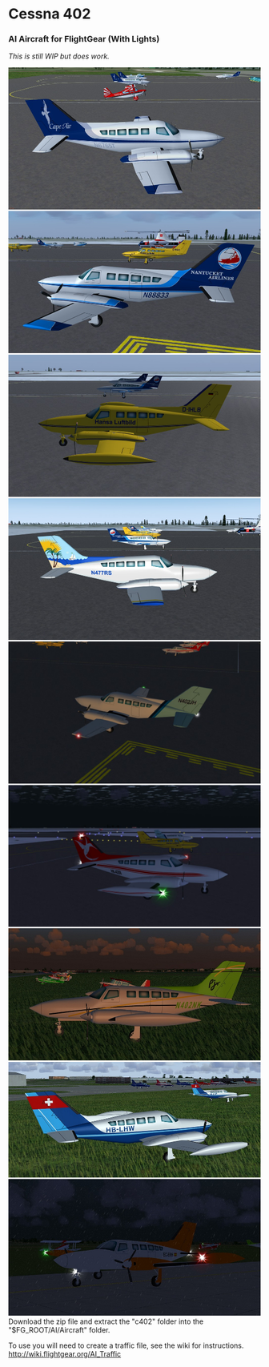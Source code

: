 # Cessna 402
### AI Aircraft for FlightGear (With Lights)

*This is still WIP but does work.*

![C402](screenshots/402-1.jpg)
![C402](screenshots/402-2.jpg)
![C402](screenshots/402-3.jpg)
![C402](screenshots/402-4.jpg)
![C402](screenshots/402_lights_2.jpg)
![C402](screenshots/402_lights_1.jpg)
![C402](screenshots/402-7.jpg)
![C402](screenshots/402-8.jpg)
![C402](screenshots/402-9.jpg)
Download the zip file and extract the "c402" folder into the "$FG_ROOT/AI/Aircraft" folder.

To use you will need to create a traffic file, see the wiki for instructions.
 http://wiki.flightgear.org/AI_Traffic